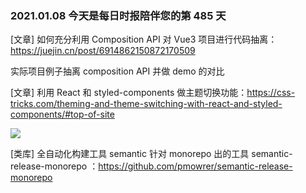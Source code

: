 ### 2021.01.08 今天是每日时报陪伴您的第 485 天

[文章] 如何充分利用 Composition API 对 Vue3 项目进行代码抽离：<https://juejin.cn/post/6914862150872170509>

实际项目例子抽离 composition API 并做 demo 的对比

[文章] 利用 React 和 styled-components 做主题切换功能：<https://css-tricks.com/theming-and-theme-switching-with-react-and-styled-components/#top-of-site>

![](https://github.com/atapas/theme-builder/raw/main/static/Demo_1.gif)

[类库] 全自动化构建工具 semantic 针对 monorepo 出的工具 semantic-release-monorepo ：<https://github.com/pmowrer/semantic-release-monorepo>
